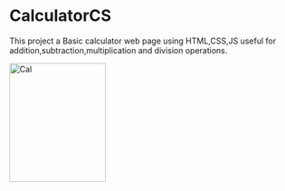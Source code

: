 # CalculatorCS

This project a Basic calculator web page using HTML,CSS,JS useful for addition,subtraction,multiplication and division operations.

<img src="https://github.com/user-attachments/assets/fcbe9a70-ac81-4da5-8a3f-428a643e78b3"  alt="Cal" height="210px" width="170px">


